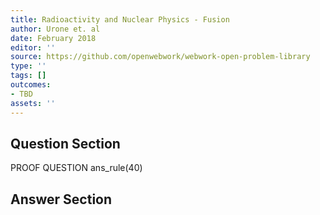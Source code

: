```yaml
---
title: Radioactivity and Nuclear Physics - Fusion
author: Urone et. al
date: February 2018
editor: ''
source: https://github.com/openwebwork/webwork-open-problem-library
type: ''
tags: []
outcomes:
- TBD
assets: ''
---
```


## Question Section 

PROOF QUESTION
ans_rule(40)


## Answer Section


